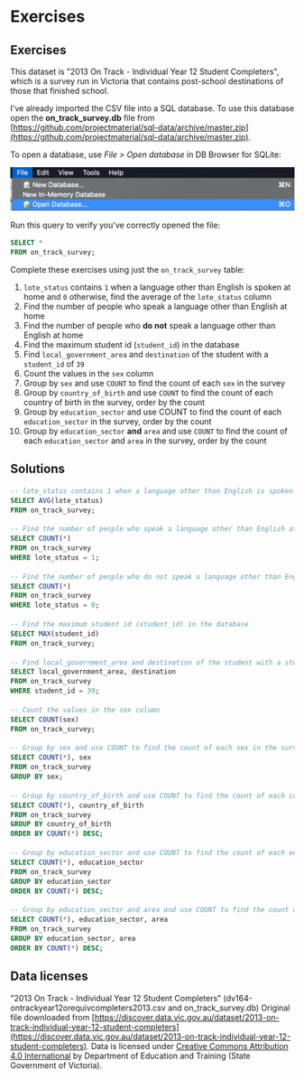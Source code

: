 # Exercises

## Exercises
This dataset is "2013 On Track - Individual Year 12 Student Completers", which is a survey run in Victoria that contains post-school destinations of those that finished school.

I've already imported the CSV file into a SQL database. To use this database open the **on_track_survey.db** file from [https://github.com/projectmaterial/sql-data/archive/master.zip](https://github.com/projectmaterial/sql-data/archive/master.zip).

To open a database, use *File > Open database* in DB Browser for SQLite:

![Opening a database](images/db-browser-open-database.png)

Run this query to verify you've correctly opened the file:

```sql
SELECT *
FROM on_track_survey;
```

Complete these exercises using just the `on_track_survey` table:

1. `lote_status` contains `1` when a language other than English is spoken at home and `0` otherwise, find the average of the `lote_status` column
2. Find the number of people who speak a language other than English at home
3. Find the number of people who **do not** speak a language other than English at home
4. Find the maximum student id (`student_id`) in the database
5. Find `local_government_area` and `destination` of the student with a `student_id` of `39`
6. Count the values in the `sex` column
7. Group by `sex` and use `COUNT` to find the count of each `sex` in the survey
8. Group by `country_of_birth` and use `COUNT` to find the count of each country of birth in the survey, order by the count
9. Group by `education_sector` and use COUNT to find the count of each `education_sector` in the survey, order by the count
10. Group by `education_sector` **and** `area` and use `COUNT` to find the count of each `education_sector` and `area` in the survey, order by the count

## Solutions

```sql
-- lote_status contains 1 when a language other than English is spoken at home and 0 otherwise, find the average of the lote_status column
SELECT AVG(lote_status)
FROM on_track_survey;

-- Find the number of people who speak a language other than English at home
SELECT COUNT(*)
FROM on_track_survey
WHERE lote_status = 1;

-- Find the number of people who do not speak a language other than English at home
SELECT COUNT(*)
FROM on_track_survey
WHERE lote_status = 0;

-- Find the maximum student id (student_id) in the database
SELECT MAX(student_id)
FROM on_track_survey;

-- Find local_government_area and destination of the student with a student_id of 39
SELECT local_government_area, destination
FROM on_track_survey
WHERE student_id = 39;

-- Count the values in the sex column
SELECT COUNT(sex)
FROM on_track_survey;

-- Group by sex and use COUNT to find the count of each sex in the survey
SELECT COUNT(*), sex
FROM on_track_survey
GROUP BY sex;

-- Group by country_of_birth and use COUNT to find the count of each country of birth in the survey, order by the count
SELECT COUNT(*), country_of_birth
FROM on_track_survey
GROUP BY country_of_birth
ORDER BY COUNT(*) DESC;

-- Group by education_sector and use COUNT to find the count of each education_sector in the survey, order by the count
SELECT COUNT(*), education_sector
FROM on_track_survey
GROUP BY education_sector
ORDER BY COUNT(*) DESC;

-- Group by education_sector and area and use COUNT to find the count of each education_sector and area in the survey, order by the count
SELECT COUNT(*), education_sector, area
FROM on_track_survey
GROUP BY education_sector, area
ORDER BY COUNT(*) DESC;
```

## Data licenses
"2013 On Track - Individual Year 12 Student Completers" (dv164-ontrackyear12orequivcompleters2013.csv and on_track_survey.db)
Original file downloaded from [https://discover.data.vic.gov.au/dataset/2013-on-track-individual-year-12-student-completers](https://discover.data.vic.gov.au/dataset/2013-on-track-individual-year-12-student-completers). Data is licensed under [Creative Commons Attribution 4.0 International](https://creativecommons.org/licenses/by/4.0/) by Department of Education and Training (State Government of Victoria).